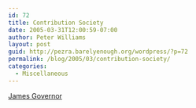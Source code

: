 ```yaml
---
id: 72
title: Contribution Society
date: 2005-03-31T12:00:59-07:00
author: Peter Williams
layout: post
guid: http://pezra.barelyenough.org/wordpress/?p=72
permalink: /blog/2005/03/contribution-society/
categories:
  - Miscellaneous
---
```

[James Governor](http://www.redmonk.com/jgovernor/)
